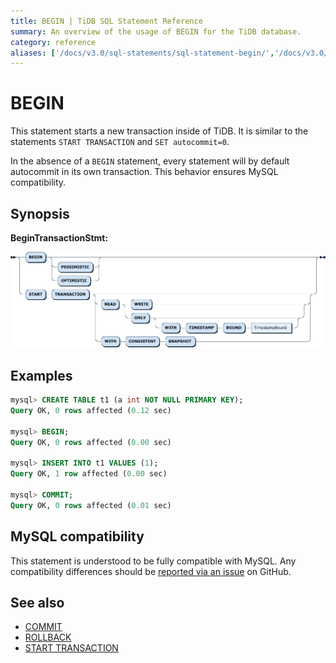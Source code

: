 ```yaml
---
title: BEGIN | TiDB SQL Statement Reference
summary: An overview of the usage of BEGIN for the TiDB database.
category: reference
aliases: ['/docs/v3.0/sql-statements/sql-statement-begin/','/docs/v3.0/reference/sql/statements/begin/']
---
```


# BEGIN

This statement starts a new transaction inside of TiDB. It is similar to the statements `START TRANSACTION` and `SET autocommit=0`.

In the absence of a `BEGIN` statement, every statement will by default autocommit in its own transaction. This behavior ensures MySQL compatibility.

## Synopsis

**BeginTransactionStmt:**

![BeginTransactionStmt](/media/sqlgram/BeginTransactionStmt.png)

## Examples

```sql
mysql> CREATE TABLE t1 (a int NOT NULL PRIMARY KEY);
Query OK, 0 rows affected (0.12 sec)

mysql> BEGIN;
Query OK, 0 rows affected (0.00 sec)

mysql> INSERT INTO t1 VALUES (1);
Query OK, 1 row affected (0.00 sec)

mysql> COMMIT;
Query OK, 0 rows affected (0.01 sec)
```

## MySQL compatibility

This statement is understood to be fully compatible with MySQL. Any compatibility differences should be [reported via an issue](/report-issue.md) on GitHub.

## See also

* [COMMIT](/sql-statements/sql-statement-commit.md)
* [ROLLBACK](/sql-statements/sql-statement-rollback.md)
* [START TRANSACTION](/sql-statements/sql-statement-start-transaction.md)

